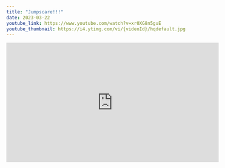```yaml
---
title: "Jumpscare!!!"
date: 2023-03-22
youtube_link: https://www.youtube.com/watch?v=xr0XG8n5guE
youtube_thumbnail: https://i4.ytimg.com/vi/{videoId}/hqdefault.jpg
---
```

<iframe width="560" height="315" src="https://www.youtube.com/embed/xr0XG8n5guE" title="Jumpscare!!!" frameborder="0" allow="accelerometer; autoplay; clipboard-write; encrypted-media; gyroscope; picture-in-picture; web-share" allowfullscreen></iframe>
